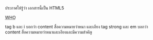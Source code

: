 <!DOCTYPE html> ประกาศให้รู้ว่า เอกสารนี้เป็น HTML5
<p><abbr title="World Health Organization">WHO</abbr></p>
tag b และ i บอกว่า content สื่อความหมายว่าหนา และเอียง 
tag strong และ em บอกว่า content สื่อความหมายว่าหนาและเอียงและมีความสำคัญ 
<!-- lab 2 การหาข้อมูล tag
<!DOCTYPE html> ประกาศให้รู้ว่า เอกสารนี้เป็น HTML5
<p><abbr title="World Health Organization">WHO</abbr></p>
tag b และ i บอกว่า content สื่อความหมายว่าหนา และเอียง 
tag strong และ em บอกว่า content สื่อความหมายว่าหนาและเอียงและมีความสำคัญ 
<bdo dir="rtl">hello</bdo>  -->